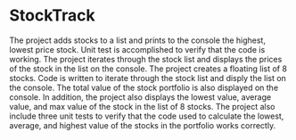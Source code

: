 # StockTrack
The project adds stocks to a list and prints to the console the highest, lowest price stock. Unit test is accomplished to verify that the code is working.
The project iterates through the stock list and displays the prices of the stock in the list on the console. 
The project creates a floating list of 8 stocks. Code is written to iterate through the stock list and disply the list on the console. The total value of the stock portfolio is also displayed on the console. In addition, the project also displays the lowest value, average value, and max value of the stock in the list of 8 stocks.
The project also include three unit tests to verify that the code used to calculate the lowest, average, and highest value of the stocks in the portfolio works correctly.
